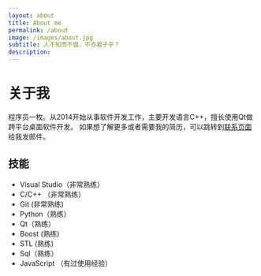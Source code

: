```yaml
---
layout: about
title: About me
permalink: /about
image: /images/about.jpg
subtitle: 人不知而不愠，不亦君子乎？
description: 
---
```


# 关于我 
程序员一枚。从2014开始从事软件开发工作，主要开发语言C++，擅长使用Qt做跨平台桌面软件开发。
如果想了解更多或者需要我的简历，可以跳转到[联系页面](/contact)给我发邮件。

## 技能
* Visual Studio（非常熟练）
* C/C++ （非常熟练）
* Git (非常熟练)
* Python（熟练）
* Qt（熟练）
* Boost (熟练)
* STL (熟练)
* Sql（熟练）
* JavaScript （有过使用经验）

